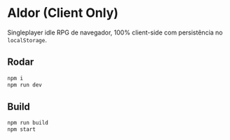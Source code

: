 # Aldor (Client Only)
Singleplayer idle RPG de navegador, 100% client-side com persistência no `localStorage`.

## Rodar
```bash
npm i
npm run dev
```

## Build
```bash
npm run build
npm start
```

